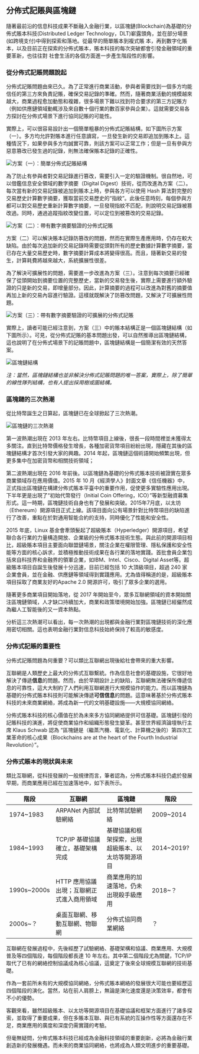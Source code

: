## 分佈式記賬與區塊鏈

隨著最前沿的信息科技成果不斷融入金融行業，以區塊鏈(Blockchain)為基礎的分佈式賬本科技(Distributed Ledger Technology，DLT)嶄露頭角，並在部分場景(如跨境支付)中得到探索和落地。從最早的簡單賬本到複式賬 本，再到數字化賬本，以及目前正在探索的分佈式賬本，賬本科技的每次突破都會引發金融領域的重要革新，也往往對 社會生活的各個方面進一步產生階段性的影響。

### 從分佈式記賬問題說起

分佈式記賬問題由來已久。為了正常進行商業活動，參與者需要找到一個多方均能信任的第三方來負責記賬，確保交易記錄的準確。然而，隨著商業活動的規模越來越大，商業過程愈加動態和複雜，很多場景下難以找到符合要求的第三方記賬方（例如供應鏈領域動輒涉及來自數十個行業的數百家參與企業）。這就需要交易各方探討在分佈式場景下進行協同記賬的可能性。

實際上，可以很容易設計出一個簡單粗暴的分佈式記賬結構，如下圖所示方案（一）。多方均允許對賬本進行任意讀寫，一旦發生新的交易即追加到賬本上。這種情況下，如果參與多方均誠實可靠，則該方案可以正常工作；但是一旦有參與方惡意篡改已發生過的記錄，則無法確保賬本記錄的正確性。

![方案（一）：簡單分佈式記賬結構](_images/dlt-01.png)

為了防止有參與者對交易記錄進行篡改，需要引入一定的驗證機制。很自然地，可以借鑑信息安全領域的數字摘要（Digital Digest）技術，從而改進為方案（二）。每次當有新的交易記錄被追加到賬本上時，參與各方可以使用 Hash 算法對完整的交易歷史計算數字摘要，獲取當前交易歷史的“指紋”。此後任意時刻，每個參與方都可以對交易歷史重新計算數字摘要，一旦發現指紋不匹配，則說明交易記錄被篡改過。同時，通過追蹤指紋改變位置，可以定位到被篡改的交易記錄。

![方案（二）：帶有數字摘要驗證的分佈式記賬](_images/dlt-02.png)

方案（二）可以解決賬本記錄防篡改的問題，然而在實際生產應用時，仍存在較大缺陷。由於每次追加新的交易記錄時需要從頭對所有的歷史數據計算數字摘要，當已存在大量交易歷史時，數字摘要計算成本將變得很高。而且，隨著新交易的發生，計算耗費將越來越大，系統擴展性很差。

為了解決可擴展性的問題，需要進一步改進為方案（三）。注意到每次摘要已經確保了從頭開始到摘要位置的完整歷史，當新的交易發生後，實際上需要進行額外驗證的只是新的交易，即增量部分。因此，計算摘要的過程可以改進為對舊的摘要值再加上新的交易內容進行驗證。這樣就既解決了防篡改問題，又解決了可擴展性問題。

![方案（三）：帶有數字摘要驗證的可擴展的分佈式記賬](_images/dlt-03.png)

實際上，讀者可能已經注意到，方案（三）中的賬本結構正是一個區塊鏈結構（如下圖所示）。可見，從分佈式記賬的基本問題出發，可以自然推導出區塊鏈結構，這也說明了在分佈式場景下的記賬問題中，區塊鏈結構是一個簡潔有效的天然答案。

![區塊鏈結構](_images/blockchain.png)

*注：當然，區塊鏈結構也並非解決分佈式記賬問題的唯一答案，實際上，除了簡單的線性隊列結構，也有人提出採用樹或圖結構。*

### 區塊鏈的三次熱潮

從比特幣誕生之日算起，區塊鏈已在全球掀起了三次熱潮。

![區塊鏈的三次熱潮](_images/3-hops.png)

第一波熱潮出現在 2013 年左右。比特幣項目上線後，很長一段時間裡並未獲得太多關注。直到比特幣價格發生增長，各種加密貨幣項目紛紛出現，隱藏在其後的區塊鏈結構才首次引發大家的興趣。2014 年起，區塊鏈這個術語開始頻繁出現，但更多集中在加密貨幣和相關技術領域；

第二波熱潮出現在 2016 年前後。以區塊鏈為基礎的分佈式賬本技術被證實在眾多商業領域存在應用價值。2015 年 10 月《經濟學人》封面文章《信任機器》中，正式指出區塊鏈在構建分佈式賬本平臺中的重要作用，促使更多實驗性應用出現。下半年更是出現了“初始代幣發行（Initial Coin Offering，ICO）”等新型融資募集形式。這一時期，區塊鏈技術自身也有了發展和突破。2015年7月底，以太坊（Ethereum）開源項目正式上線。該項目面向公有場景針對比特幣項目的缺陷進行了改善，重點在於對通用智能合約的支持，同時優化了性能和安全性。

2015 年底，Linux 基金會牽頭髮起了超級賬本（Hyperledger）開源項目，希望聯合各行業的力量構造開放、企業級的分佈式賬本技術生態。與此前的開源項目相比，超級賬本項目主要面向聯盟鏈場景，關注企業在權限管理、隱私保護和安全性能等方面的核心訴求，並積極推動技術成果在各行業的落地實踐。首批會員企業包括來自科技界和金融界的領軍企業，如IBM、Intel、Cisco、Digital Asset等。超級賬本項目自誕生後發展十分迅速，目前已經包括 10 大頂級項目，超過 240 家企業會員，並在金融、供應鏈等領域得到實踐應用。尤為值得稱道的是，超級賬本項目採取了商業友好的Apache 2.0 開源許可，吸引了眾多企業的選用。

隨著更多商業項目開始落地，從 2017 年開始至今，眾多互聯網領域的資本開始關注區塊鏈領域，人才缺口持續加大，商業和政策環境開始加強。區塊鏈已經儼然成為繼人工智能後的又一資本熱點。

分析這三次熱潮可以看出，每一次熱潮的出現都與金融行業對區塊鏈技術的深化應用密切相關。這也表明金融行業對信息科技始終保持了較高的敏感度。

### 分佈式記賬的重要性

分佈式記賬問題為何重要？可以類比互聯網出現後給社會帶來的重大影響。

互聯網是人類歷史上最大的分佈式互聯繫統。作為信息社會的基礎設施，它很好地解決了傳遞**信息**的問題。然而，由於早期設計上的缺陷，互聯網無法確保所傳遞信息的可靠性，這大大制約了人們利用互聯網進行大規模協作的能力。而以區塊鏈為基礎的分佈式賬本科技則可能解決傳遞**可信信息**的問題。這意味著基於分佈式賬本科技的未來商業網絡，將成為新一代的文明基礎設施——大規模協同網絡。

分佈式賬本科技的核心價值在於為未來多方協同網絡提供可信基礎。區塊鏈引發的記賬科技的演進，將促使商業協作和組織形態發生變革。甚至世界經濟論壇執行主席 Klaus Schwab 認為 “區塊鏈是（繼蒸汽機、電氣化、計算機之後的）第四次工業革命的核心成果（Blockchains are at the heart of the Fourth Industrial Revolution）”。

### 分佈式賬本的現狀與未來

類比互聯網，從科技發展的一般規律而言，筆者認為，分佈式賬本科技仍處於發展早期，而商業應用已經在加速落地中，如下表所示。

階段 | 互聯網 | 區塊鏈 | 階段
-- | -- | -- | --
1974~1983 | ARPANet 內部試驗網絡 | 比特幣試驗網絡 | 2009~2014
1984~1993 | TCP/IP 基礎協議確立，基礎架構完成 | 基礎協議和框架探索，出現超級賬本、以太坊等開源項目 | 2014~2019?
1990s~2000s | HTTP 應用協議出現；互聯網正式進入商用領域 | 商業應用的加速落地，仍未出現殺手級應用 | 2018~？
2000s~？ | 桌面互聯網、移動互聯網、物聯網 | 分佈式協同商業網絡 | ？

互聯網在發展過程中，先後經歷了試驗網絡、基礎架構和協議、商業應用、大規模普及等四個階段，每個階段都長達 10 年左右。其中第二個階段尤為關鍵，TCP/IP 取代了已有的網絡控制協議成為核心協議，這奠定了後來全球規模互聯網的技術基礎。

作為一套前所未有的大規模協同網絡，分佈式賬本網絡的發展很大可能也要經歷這四個階段的演化。當然，站在前人肩膀上，無論是演化速度還是決策效率，都會有不小的優勢。

客觀來看，雖然超級賬本、以太坊等開源項目在基礎協議和框架方面進行了諸多探索，並取得了重要成果，但在多賬本互聯、與已有系統的互操作性等方面還存在不足，商業應用的廣度和深度仍需實踐的考驗。

但毫無疑問，分佈式賬本科技已經成為金融科技領域的重要創新，必將為金融行業創造新的發展機遇。而未來的商業協同網絡，也將成為人類文明進步的重要基礎。

